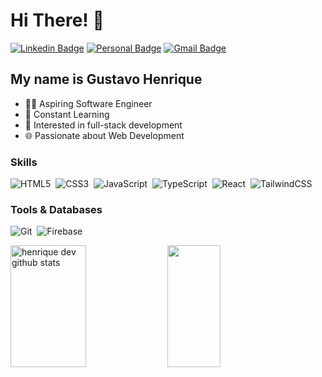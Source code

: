 
<h1>Hi There! 👋</h1>

[![Linkedin Badge](https://img.shields.io/badge/-LinkedIn-000000?style=flat-square&logo=Linkedin&logoColor=white&link=https://www.linkedin.com/in/g-henrique-/)](https://www.linkedin.com/in/g-henrique-/)
[![Personal Badge](https://img.shields.io/badge/-Website-000000?style=flat-square&logo=Me&logoColor=white&link=https://github.com/henriquedevop)](https://github.com/henriquedevop)
[![Gmail Badge](https://img.shields.io/badge/-ghenriquedevop@gmail.com-000000?style=flat-square&logo=Gmail&logoColor=white&link=mailto:ghenriquedevop@gmail.com)](mailto:ghenriquedevop@gmail.com)

## My name is Gustavo Henrique
- 👩‍💻 Aspiring Software Engineer
- 🧠 Constant Learning
- 🚀 Interested in full-stack development
- 🌐 Passionate about Web Development

<div style="flex-basis: 48%"; align="left">
  <h3>Skills</h3>
  
  ![HTML5](https://img.shields.io/badge/HTML5-E34F26?style=for-the-badge&logo=html5&logoColor=white)&nbsp;
  ![CSS3](https://img.shields.io/badge/CSS3-1572B6?style=for-the-badge&logo=css3&logoColor=white)&nbsp;
  ![JavaScript](https://img.shields.io/badge/JavaScript-F7DF1E?style=for-the-badge&logo=javascript&logoColor=black)&nbsp;
  ![TypeScript](https://img.shields.io/badge/TypeScript-007ACC?style=for-the-badge&logo=typescript&logoColor=white)&nbsp;
  ![React](https://img.shields.io/badge/react-%2320232a.svg?style=for-the-badge&logo=react&logoColor=%2361DAFB)&nbsp;
  ![TailwindCSS](https://img.shields.io/badge/tailwindcss-%2338B2AC.svg?style=for-the-badge&logo=tailwind-css&logoColor=white)&nbsp;
 
</div>

<div style="flex-basis: 48%"; align="left">
  <h3>Tools & Databases</h3>

  ![Git](https://img.shields.io/badge/git-%23F05033.svg?style=for-the-badge&logo=git&logoColor=white)&nbsp;
  ![Firebase](https://img.shields.io/badge/firebase-a08021?style=for-the-badge&logo=firebase&logoColor=ffcd34)

  
</div>

<div align="left">

<div align="left">  
  <img width="49%" height="195px" src="https://github-readme-stats.vercel.app/api?username=henriquedevop&show_icons=true&count_private=true&hide_border=true&title_color=c9d1d9&icon_color=c9d1d9&text_color=c9d1d9&bg_color=000000" alt="henrique dev github stats" /> 
  <img width="41%" height="195px" src="https://github-readme-stats.vercel.app/api/top-langs/?username=henriquedevop&layout=compact&hide_border=true&title_color=c9d1d9&text_color=c9d1d9&bg_color=000000" />
</div>
  
</div>


